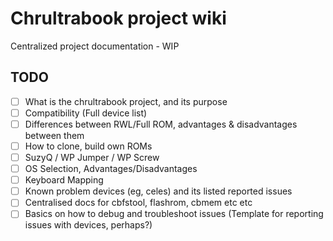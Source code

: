 # Chrultrabook project wiki
Centralized project documentation - WIP

## TODO
- [ ] What is the chrultrabook project, and its purpose
- [ ] Compatibility (Full device list)
- [ ] Differences between RWL/Full ROM, advantages & disadvantages between them
- [ ] How to clone, build own ROMs
- [ ] SuzyQ / WP Jumper / WP Screw
- [ ] OS Selection, Advantages/Disadvantages
- [ ] Keyboard Mapping
- [ ] Known problem devices (eg, celes) and its listed reported issues
- [ ] Centralised docs for cbfstool, flashrom, cbmem etc etc
- [ ] Basics on how to debug and troubleshoot issues (Template for reporting issues with devices, perhaps?)